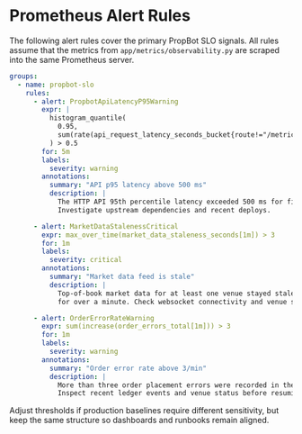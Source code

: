 # Prometheus Alert Rules

The following alert rules cover the primary PropBot SLO signals. All rules assume
that the metrics from ``app/metrics/observability.py`` are scraped into the same
Prometheus server.

```yaml
groups:
  - name: propbot-slo
    rules:
      - alert: PropbotApiLatencyP95Warning
        expr: |
          histogram_quantile(
            0.95,
            sum(rate(api_request_latency_seconds_bucket{route!="/metrics"}[5m])) by (le)
          ) > 0.5
        for: 5m
        labels:
          severity: warning
        annotations:
          summary: "API p95 latency above 500 ms"
          description: |
            The HTTP API 95th percentile latency exceeded 500 ms for five minutes.
            Investigate upstream dependencies and recent deploys.

      - alert: MarketDataStalenessCritical
        expr: max_over_time(market_data_staleness_seconds[1m]) > 3
        for: 1m
        labels:
          severity: critical
        annotations:
          summary: "Market data feed is stale"
          description: |
            Top-of-book market data for at least one venue stayed stale (>3 seconds)
            for over a minute. Check websocket connectivity and venue status dashboards.

      - alert: OrderErrorRateWarning
        expr: sum(increase(order_errors_total[1m])) > 3
        for: 1m
        labels:
          severity: warning
        annotations:
          summary: "Order error rate above 3/min"
          description: |
            More than three order placement errors were recorded in the past minute.
            Inspect recent ledger events and venue status before resuming trading.
```

Adjust thresholds if production baselines require different sensitivity, but keep
the same structure so dashboards and runbooks remain aligned.
